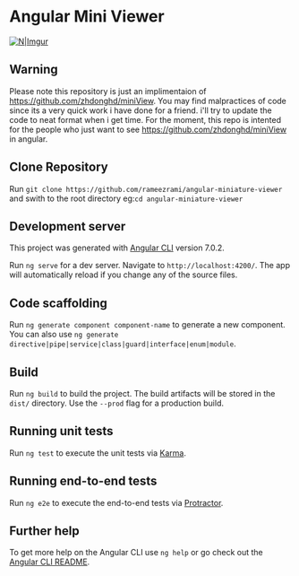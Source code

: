 
# Angular Mini Viewer

[![N|Imgur](https://i.imgur.com/oX6OzXA.gif)](https://i.imgur.com/oX6OzXA.gif)

## Warning

Please note this repository is just an implimentaion of   https://github.com/zhdonghd/miniView. You may find malpractices of code since its a very quick work i have done for a friend. i'll try to update the code to neat format when i get time. For the moment, this repo is intented for the people who just want to see https://github.com/zhdonghd/miniView in angular.

## Clone Repository

Run `git clone https://github.com/rameezrami/angular-miniature-viewer` and swith to the root directory eg:`cd angular-miniature-viewer` 

## Development server
This project was generated with [Angular CLI](https://github.com/angular/angular-cli) version 7.0.2.

Run `ng serve` for a dev server. Navigate to `http://localhost:4200/`. The app will automatically reload if you change any of the source files.

## Code scaffolding

Run `ng generate component component-name` to generate a new component. You can also use `ng generate directive|pipe|service|class|guard|interface|enum|module`.

## Build

Run `ng build` to build the project. The build artifacts will be stored in the `dist/` directory. Use the `--prod` flag for a production build.

## Running unit tests

Run `ng test` to execute the unit tests via [Karma](https://karma-runner.github.io).

## Running end-to-end tests

Run `ng e2e` to execute the end-to-end tests via [Protractor](http://www.protractortest.org/).

## Further help

To get more help on the Angular CLI use `ng help` or go check out the [Angular CLI README](https://github.com/angular/angular-cli/blob/master/README.md).
